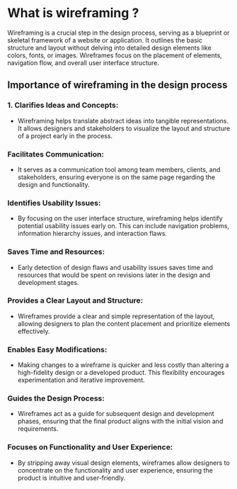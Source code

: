# What is wireframing ?

Wireframing is a crucial step in the design process, serving as a blueprint or skeletal framework of a website or application. It outlines the basic structure and layout without delving into detailed design elements like colors, fonts, or images. Wireframes focus on the placement of elements, navigation flow, and overall user interface structure.

## Importance of wireframing in the design process

### 1. Clarifies Ideas and Concepts:

- Wireframing helps translate abstract ideas into tangible representations. It allows designers and stakeholders to visualize the layout and structure of a project early in the process.

### Facilitates Communication:

- It serves as a communication tool among team members, clients, and stakeholders, ensuring everyone is on the same page regarding the design and functionality.

### Identifies Usability Issues:

- By focusing on the user interface structure, wireframing helps identify potential usability issues early on. This can include navigation problems, information hierarchy issues, and interaction flaws.

### Saves Time and Resources:

- Early detection of design flaws and usability issues saves time and resources that would be spent on revisions later in the design and development stages.

### Provides a Clear Layout and Structure:

- Wireframes provide a clear and simple representation of the layout, allowing designers to plan the content placement and prioritize elements effectively.

### Enables Easy Modifications:

- Making changes to a wireframe is quicker and less costly than altering a high-fidelity design or a developed product. This flexibility encourages experimentation and iterative improvement.

### Guides the Design Process:

- Wireframes act as a guide for subsequent design and development phases, ensuring that the final product aligns with the initial vision and requirements.

### Focuses on Functionality and User Experience:

- By stripping away visual design elements, wireframes allow designers to concentrate on the functionality and user experience, ensuring the product is intuitive and user-friendly.
